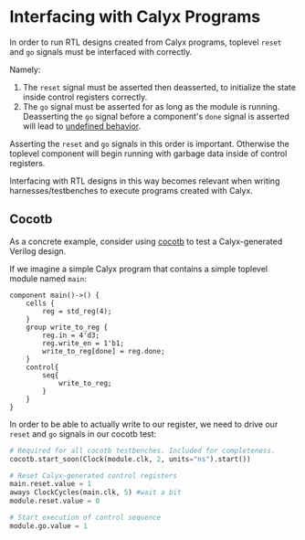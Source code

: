 # Interfacing with Calyx Programs

In order to run RTL designs created from Calyx programs, toplevel `reset` and `go`
signals must be interfaced with correctly.

Namely:
1. The `reset` signal must be asserted then deasserted, to initialize the state inside
control registers correctly.
2. The `go` signal must be asserted for as long as the module is running. Deasserting
the `go` signal before a component's `done` signal is asserted will lead to
[undefined behavior][go-done].

Asserting the `reset` and `go` signals in this order is important. Otherwise the toplevel
component will begin running with garbage data inside of control registers.


Interfacing with RTL designs in this way becomes relevant when writing harnesses/testbenches
to execute programs created with Calyx.

## Cocotb

As a concrete example, consider using [cocotb][]
to test a Calyx-generated Verilog design.

If we imagine a simple Calyx program that contains a simple toplevel module named `main`:

```
component main()->() {
    cells {
        reg = std_reg(4);
    }
    group write_to_reg {
        reg.in = 4'd3;
        reg.write_en = 1'b1;
        write_to_reg[done] = reg.done;
    }
    control{
        seq{
            write_to_reg;
        }
    }
}
```

In order to be able to actually write to our register, we need to drive our `reset` and
`go` signals in our cocotb test:

```python
# Required for all cocotb testbenches. Included for completeness.
cocotb.start_soon(Clock(module.clk, 2, units="ns").start()) 

# Reset Calyx-generated control registers
main.reset.value = 1
aways ClockCycles(main.clk, 5) #wait a bit
module.reset.value = 0

# Start execution of control sequence
module.go.value = 1

```


[go-done]: ../../lang/ref.md#the-go-done-interface
[cocotb]: https://www.cocotb.org/
